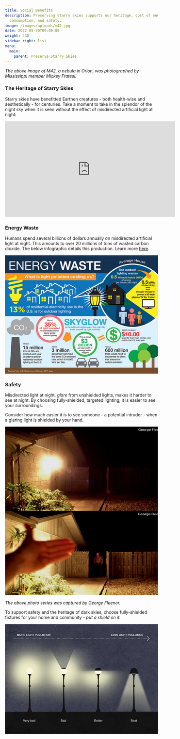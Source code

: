 ```yaml
---
title: Social Benefits
description: Preserving starry skies supports our heritage, cost of energy
  consumption, and safety.
image: /images/uploads/m42.jpg
date: 2022-05-30T00:00:00
weight: 430
sidebar_right: list
menu:
  main:
    parent: Preserve Starry Skies
---
```

*The above image of M42, a nebula in Orion, was photographed by Mississippi member Mickey Fratesi.*

### The Heritage of Starry Skies

Starry skies have benefitted Earthen creatures - both health-wise and aesthetically - for centuries.  Take a moment to take in the splendor of the night sky when it is seen without the effect of  misdirected artificial light at night:

 <iframe width="560" height="315" src="https://www.youtube.com/embed/KySThq5CxLI" title="YouTube video player" frameborder="0" allow="accelerometer; autoplay; clipboard-write; encrypted-media; gyroscope; picture-in-picture" allowfullscreen></iframe>

### <p>

### Energy Waste

Humans spend several billions of dollars annually on misdirected artificial light at night.  This amounts to over 20 millions of tons of wasted carbon dioxide.  The below infographic details this production.  Learn more [here](https://www.darksky.org/light-pollution/energy-waste/). 

![](/images/uploads/energy-waste-web-1-647x500.jpg)

### Safety

Misdirected light at night, *glare* from unshielded lights, makes it harder to see at night.  By choosing fully-shielded, targeted lighting, it is easier to see your surroundings.  

Consider how much easier it is to see someone - a potential intruder - when a glaring light is shielded by your hand.

![](/images/uploads/shielded.png)

*The above photo series was captured by George Fleenor.*

To support safety and the heritage of dark skies, choose fully-shielded fixtures for your home and community - *put a shield on it.*

![](/images/uploads/glare.jpg)